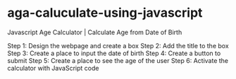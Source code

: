 # aga-caluculate-using-javascript
Javascript Age Calculator | Calculate Age from Date of Birth

Step 1: Design the webpage and create a box
Step 2: Add the title to the box
Step 3: Create a place to input the date of birth
Step 4: Create a button to submit
Step 5: Create a place to see the age of the user
Step 6: Activate the calculator with JavaScript code

